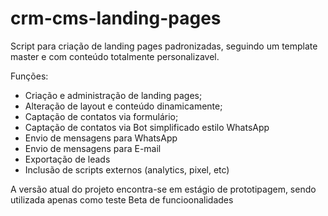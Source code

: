 # crm-cms-landing-pages

Script para criação de landing pages padronizadas, seguindo um template master e com conteúdo totalmente personalizavel.

Funções:
- Criação e administração de landing pages;
- Alteração de layout e conteúdo dinamicamente;
- Captação de contatos via formulário;
- Captação de contatos via Bot simplificado estilo WhatsApp
- Envio de mensagens para WhatsApp
- Envio de mensagens para E-mail
- Exportação de leads
- Inclusão de scripts externos (analytics, pixel, etc)

A versão atual do projeto encontra-se em estágio de prototipagem, sendo utilizada apenas como teste Beta de funcioonalidades
